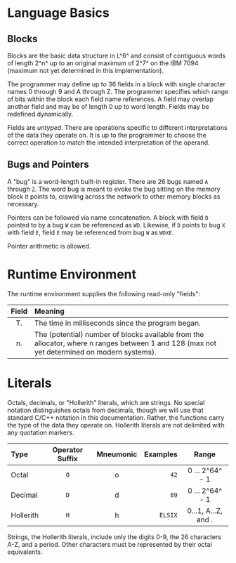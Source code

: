 # Language Basics

## Blocks

Blocks are the basic data structure in L^6^ and consist of contiguous words of length 2^n^ up to an original maximum of 2^7^ on the IBM 7094 (maximum not yet determined in this implementation).

The programmer may define up to 36 fields in a block with single character names 0 through 9 and A through Z. The programmer specifies which range of bits within the block each field name references. A field may overlap another field and may be of length 0 up to word length. Fields may be redefined dynamically.

Fields are _untyped_. There are operations specific to different interpretations of the data they operate on. It is up to the programmer to choose the correct operation to match the intended interpretation of the operand.

## Bugs and Pointers

A "bug" is a word-length built-in register. There are 26 bugs named `A` through `Z`. The word bug is meant to evoke the bug sitting on the memory block it points to, crawling across the network to other memory blocks as necessary.

Pointers can be followed via name concatenation. A block with field `D` pointed to by a bug `W` can be referenced as `WD`. Likewise, if `D` points to bug `X` with field `E`, field `E` may be referenced from bug `W` as `WDXE`.

Pointer arithmetic is allowed.

# Runtime Environment

The runtime environment supplies the following read-only "fields":

| Field | Meaning                                                                                                                                     |
|:-----:|:--------------------------------------------------------------------------------------------------------------------------------------------|
|  T.   | The time in milliseconds since the program began.                                                                                           |
|  n.   | The (potential) number of blocks available from the allocator, where n ranges between 1 and 128 (max not yet determined on modern systems). |

# Literals

Octals, decimals, or "Hollerith" literals, which are strings. No special notation distinguishes octals from decimals, though we will use that standard C/C++ notation in this documentation. Rather, the functions carry the type of the data they operate on. Hollerith literals are not delimited with any quotation markers.

| Type      | Operator Suffix | Mneumonic | Examples |        Range         |
|:----------|:---------------:|:---------:|---------:|:--------------------:|
| Octal     |       `O`       |     o     |     `42` |   0 ... 2^64^ - 1    |
| Decimal   |       `D`       |     d     |     `89` |   0 ... 2^64^ - 1    |
| Hollerith |       `H`       |     h     |  `ELSIX` | 0...1, A...Z, and . |

Strings, the Hollerith literals, include only the digits 0-9, the 26 characters A-Z, and a period. Other characters must be represented by their octal equivalents.

